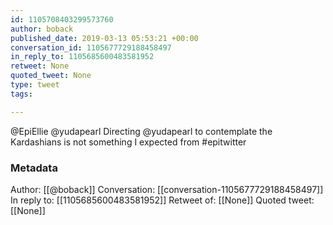 ```yaml
---
id: 1105708403299573760
author: boback
published_date: 2019-03-13 05:53:21 +00:00
conversation_id: 1105677729188458497
in_reply_to: 1105685600483581952
retweet: None
quoted_tweet: None
type: tweet
tags:

---
```


@EpiEllie @yudapearl Directing @yudapearl to contemplate the Kardashians is not something I expected from #epitwitter

### Metadata

Author: [[@boback]]
Conversation: [[conversation-1105677729188458497]]
In reply to: [[1105685600483581952]]
Retweet of: [[None]]
Quoted tweet: [[None]]
